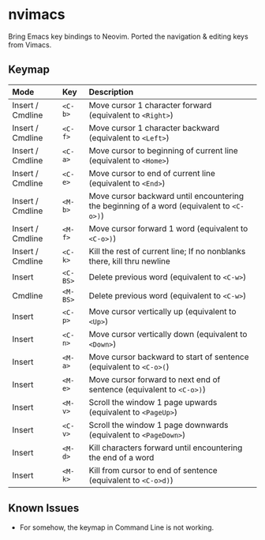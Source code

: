# nvimacs

Bring Emacs key bindings to Neovim. Ported the navigation & editing keys from Vimacs.

## Keymap

| Mode             | Key      | Description                                                                              |
| :--------------- | :------- | :--------------------------------------------------------------------------------------- |
| Insert / Cmdline | `<C-b>`  | Move cursor 1 character forward (equivalent to `<Right>`)                                |
| Insert / Cmdline | `<C-f>`  | Move cursor 1 character backward (equivalent to `<Left>`)                                |
| Insert / Cmdline | `<C-a>`  | Move cursor to beginning of current line (equivalent to `<Home>`)                        |
| Insert / Cmdline | `<C-e>`  | Move cursor to end of current line (equivalent to `<End>`)                               |
| Insert / Cmdline | `<M-b>`  | Move cursor backward until encountering the beginning of a word (equivalent to `<C-o>)`) |
| Insert / Cmdline | `<M-f>`  | Move cursor forward 1 word (equivalent to `<C-o>)`)                                      |
| Insert / Cmdline | `<C-k>`  | Kill the rest of current line; If no nonblanks there, kill thru newline                  |
| Insert           | `<C-BS>` | Delete previous word (equivalent to `<C-w>`)                                             |
| Cmdline          | `<M-BS>` | Delete previous word (equivalent to `<C-w>`)                                             |
| Insert           | `<C-p>`  | Move cursor vertically up (equivalent to `<Up>`)                                         |
| Insert           | `<C-n>`  | Move cursor vertically down (equivalent to `<Down>`)                                     |
| Insert           | `<M-a>`  | Move cursor backward to start of sentence (equivalent to `<C-o>(`)                       |
| Insert           | `<M-e>`  | Move cursor forward to next end of sentence (equivalent to `<C-o>)`)                     |
| Insert           | `<M-v>`  | Scroll the window 1 page upwards (equivalent to `<PageUp>`)                              |
| Insert           | `<C-v>`  | Scroll the window 1 page downwards (equivalent to `<PageDown>`)                          |
| Insert           | `<M-d>`  | Kill characters forward until encountering the end of a word                             |
| Insert           | `<M-k>`  | Kill from cursor to end of sentence (equivalent to `<C-o>d)`)                            |

## Known Issues

- For somehow, the keymap in Command Line is not working.
